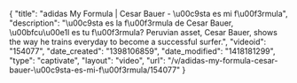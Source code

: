 {
    "title": "adidas My Formula | Cesar Bauer - \u00c9sta es mi f\u00f3rmula",
    "description": "\u00c9sta es la f\u00f3rmula de Cesar Bauer, \u00bfcu\u00e1l es tu f\u00f3rmula? Peruvian asset, Cesar Bauer, shows the way he trains everyday to become a successful surfer.",
    "videoid": "154077",
    "date_created": "1398106859",
    "date_modified": "1418181299",
    "type": "captivate",
    "layout": "video",
    "url": "\/v\/adidas-my-formula-cesar-bauer-\u00c9sta-es-mi-f\u00f3rmula\/154077"
}
